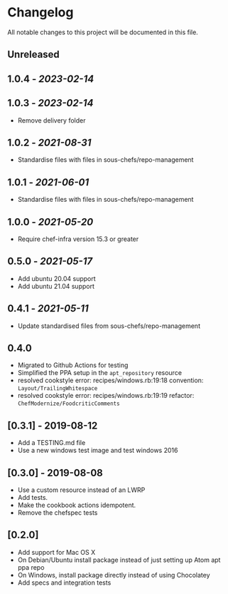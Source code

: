 # Changelog

All notable changes to this project will be documented in this file.

## Unreleased

## 1.0.4 - *2023-02-14*

## 1.0.3 - *2023-02-14*

- Remove delivery folder

## 1.0.2 - *2021-08-31*

- Standardise files with files in sous-chefs/repo-management

## 1.0.1 - *2021-06-01*

- Standardise files with files in sous-chefs/repo-management

## 1.0.0 - *2021-05-20*

- Require chef-infra version 15.3 or greater

## 0.5.0 - *2021-05-17*

- Add ubuntu 20.04 support
- Add ubuntu 21.04 support

## 0.4.1 - *2021-05-11*

- Update standardised files from sous-chefs/repo-management

## 0.4.0

- Migrated to Github Actions for testing
- Simplified the PPA setup in the `apt_repository` resource
- resolved cookstyle error: recipes/windows.rb:19:18 convention: `Layout/TrailingWhitespace`
- resolved cookstyle error: recipes/windows.rb:19:19 refactor: `ChefModernize/FoodcriticComments`

## [0.3.1] - 2019-08-12

- Add a TESTING.md file
- Use a new windows test image and test windows 2016

## [0.3.0] - 2019-08-08

- Use a custom resource instead of an LWRP
- Add tests.
- Make the cookbook actions idempotent.
- Remove the chefspec tests

## [0.2.0]

- Add support for Mac OS X
- On Debian/Ubuntu install package instead of just setting up Atom apt ppa repo
- On Windows, install package directly instead of using Chocolatey
- Add specs and integration tests
